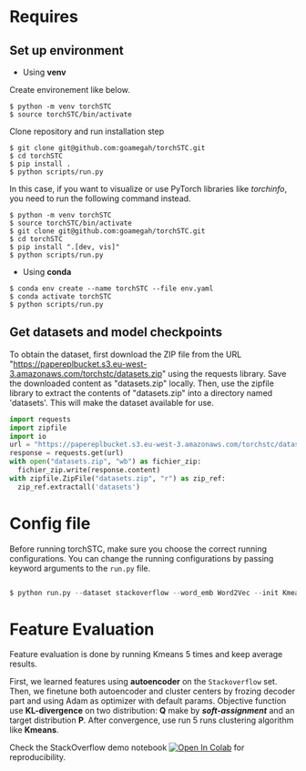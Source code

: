 
# Requires 

## Set up environment
- Using **venv**

Create environement like below.

```
$ python -m venv torchSTC
$ source torchSTC/bin/activate
```

Clone repository and run installation step

```
$ git clone git@github.com:goamegah/torchSTC.git
$ cd torchSTC
$ pip install .
$ python scripts/run.py
```

In this case, if you want to visualize or use PyTorch libraries like *torchinfo*, you need to run the following command instead.

```
$ python -m venv torchSTC
$ source torchSTC/bin/activate
$ git clone git@github.com:goamegah/torchSTC.git
$ cd torchSTC
$ pip install ".[dev, vis]"
$ python scripts/run.py
```

- Using **conda** 

```
$ conda env create --name torchSTC --file env.yaml
$ conda activate torchSTC
$ python scripts/run.py
```

## Get datasets and model checkpoints

To obtain the dataset, first download the ZIP file from the URL "https://papereplbucket.s3.eu-west-3.amazonaws.com/torchstc/datasets.zip" using the requests library. Save the downloaded content as "datasets.zip" locally. Then, use the zipfile library to extract the contents of "datasets.zip" into a directory named 'datasets'. This will make the dataset available for use.

```python
import requests
import zipfile
import io
url = "https://papereplbucket.s3.eu-west-3.amazonaws.com/torchstc/datasets.zip"
response = requests.get(url)
with open("datasets.zip", "wb") as fichier_zip:
  fichier_zip.write(response.content)
with zipfile.ZipFile("datasets.zip", "r") as zip_ref:
  zip_ref.extractall('datasets')
```


# Config file

Before running torchSTC, make sure you choose the correct running configurations. You can change the running configurations by passing keyword arguments to the ```run.py``` file.

```python

$ python run.py --dataset stackoverflow --word_emb Word2Vec --init Kmeans --max_iter 1500

```

# Feature Evaluation

Feature evaluation is done by running Kmeans 5 times and keep average results. 

First, we learned features using **autoencoder** on the ```Stackoverflow``` set. Then, we finetune both autoencoder and cluster centers by frozing decoder part and using Adam as optimizer with default params. Objective function use **KL-divergence** on two distribution: **Q** make by ***soft-assignment*** and an target distribution **P**. After convergence, use run 5 runs clustering algorithm like **Kmeans**.

Check the StackOverflow demo notebook [![Open In Colab](https://colab.research.google.com/assets/colab-badge.svg)](https://github.com/goamegah/torchSTC/blob/main/demos/stackoverlow/stc_final_assignment_hgf_sof.ipynb) for reproducibility.
